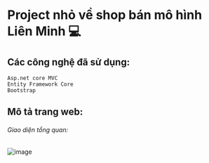 # Project nhỏ về shop bán mô hình Liên Minh 💻 
## Các công nghệ đã sử dụng:
```
Asp.net core MVC
Entity Framework Core
Bootstrap
```
## Mô tả trang web:
###### Giao diện tổng quan:
![image](https://user-images.githubusercontent.com/72533740/170000482-4493c87d-fbd9-401d-a927-c58b1aad03be.png)
